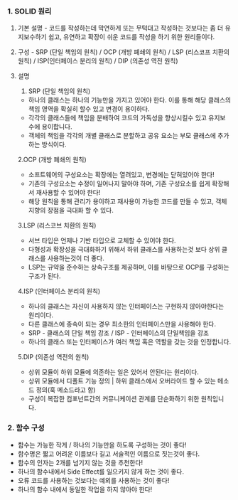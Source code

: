 ### 1. SOLID 원리

1) 기본 설명 - 코드를 작성하는데 막연하게 또는 무턱대고 작성하는 것보다는 
              좀 더 유지보수하기 쉽고, 유연하고 확장이 쉬운 코드를 작성을 하기 위한 원리들이다. 
              
2) 구성 - SRP (단일 책임의 원칙) / OCP (개방 폐쇄의 원칙) / LSP (리스코프 치환의 원칙) / ISP(인터페이스 분리의 원칙) / DIP (의존성 역전 원칙)

3) 설명
   1. SRP (단일 책임의 원칙)
     - 하나의 클래스는 하나의 기능만을 가지고 있어야 한다. 이를 통해 해당 클래스의 책임 영역을 확실히 할수 있고 변경이 용이하다.
     - 각각의 클래스들에 책임을 분배하여 코드의 가독성을 향상시킬수 있고 유지보수에 용이합니다.           
     - 객체의 책임을 각각의 개별 클래스로 분할하고 공유 요소는 부모 클래스에 추가하는 방식이다.

   2.OCP (개방 폐쇄의 원칙)
     - 소프트웨어의 구성요소는 확장에는 열려있고, 변경에는 닫혀있어야 한다!
     - 기존의 구성요소는 수정이 일어나지 말아야 하며, 기존 구성요소를 쉽게 확장해서 재사용할 수 있어야 한다!
     - 해당 원칙을 통해 관리가 용이하고 재사용이 가능한 코드를 만들 수 있고, 객체지향의 장점을 극대화 할 수 있다.

   3.LSP (리스코브 치환의 원칙)
     - 서브 타입은 언제나 기반 타입으로 교체할 수 있어야 한다.
     - 다형성과 확장성을 극대화하기 위해서 하위 클래스를 사용하는것 보다 상위 클래스를 사용하는것이 더 좋다.
     - LSP는 규약을 준수하는 상속구조를 제공하며, 이를 바탕으로 OCP를 구성하는 구조가 된다.

   4.ISP (인터페이스 분리의 원칙)
     - 하나의 클래스는 자신이 사용하지 않는 인터페이스는 구현하지 않아야한다는 원리이다.
     - 다른 클래스에 종속이 되는 경우 최소한의 인터페이스만을 사용해야 한다.
     - SRP - 클래스의 단일 책임 강조 / ISP - 인터페이스의 단일책임을 강조
     - 하나의 클래스 또는 인터페이스가 여러 책임 혹은 역할을 갖는 것을 인정합니다.
   
   5.DIP (의존성 역전의 원칙)
     - 상위 모듈이 하위 모듈에 의존하는 일은 있어서 안된다는 원리이다.
     - 상위 모듈에서 디폴트 기능 정의 | 하위 클래스에서 오버라이드 할 수 있는 메소드 정의(훅 메소드라고 함)
     - 구성이 복잡한 컴포넌트간의 커뮤니케이션 관계를 단순화하기 위한 원칙입니다.


### 2. 함수 구성

  - 함수는 가능한 작게 / 하나의 기능만을 하도록 구성하는 것이 좋다! 
  - 함수명은 짧고 어려운 이름보다 길고 서술적인 이름으로 짓는것이 좋다.
  - 함수의 인자는 2개를 넘기지 않는 것을 추천한다!
  - 하나의 함수내에서 Side Effect를 일으키지 않게 하는 것이 좋다.
  - 오류 코드를 사용하는 것보다는 예외를 사용하는 것이 좋다!
  - 하나의 함수 내에서 동일한 작업을 하지 않아야 한다!  

